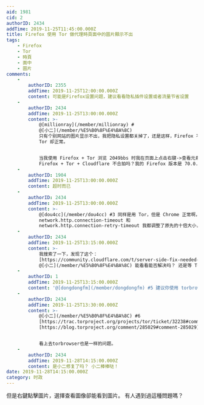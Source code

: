 ```yaml
---
aid: 1981
cid: 2
authorID: 2434
addTime: 2019-11-25T11:45:00.000Z
title: Firefox 使用 Tor 做代理時頁面中的圖片顯示不出
tags:
    - Firefox
    - Tor
    - 時頁
    - 面中
    - 圖片
comments:
    -
        authorID: 2355
        addTime: 2019-11-25T12:00:00.000Z
        content: 可能是Firefox设置问题，建议看看隐私插件设置或者流量节省设置
    -
        authorID: 2434
        addTime: 2019-11-25T13:00:00.000Z
        content: >-
            @[millionray](/member/millionray) #
            @[小二](/member/%E5%B0%8F%E4%BA%8C)
            只有个别网站的图片显示不出，我把隐私设置都关掉了，还是这样，Firefox 不用 Tor 做代理时正常，奇怪的是 Chrome +
            Tor 却正常。


            当我使用 Firefox + Tor 浏览 2049bbs 时我在页面上点击右键->查看元素->网络 里发现图片文件的状态都是403。
            Firefox + Tor + Cloudflare 不合拍吗？我的 Firefox 版本是 70.0.1
    -
        authorID: 1904
        addTime: 2019-11-25T13:00:00.000Z
        content: 超时而已
    -
        authorID: 2434
        addTime: 2019-11-25T13:00:00.000Z
        content: >-
            @[dou4cc](/member/dou4cc) #3 同样是用 Tor，但是 Chrome 正常啊，这又是为什么？
            network.http.connection-timeout 和
            network.http.connection-retry-timeout 我都调整了原先的十倍大小，还是这样。这就不是超时的问题了吧？
    -
        authorID: 2434
        addTime: 2019-11-25T13:15:00.000Z
        content: >-
            我搜索了一下，发现了这个：
            [https://community.cloudflare.com/t/server-side-fix-needed-browsing-with-tor-got-captchas-for-subresources/124356](https://community.cloudflare.com/t/server-side-fix-needed-browsing-with-tor-got-captchas-for-subresources/124356)
            @[小二](/member/%E5%B0%8F%E4%BA%8C) 能看看能否解决吗？ 还是等 Tor or Firefox 解决？
    -
        authorID: 1
        addTime: 2019-11-25T13:15:00.000Z
        content: '@[dongdongfm](/member/dongdongfm) #5 建议你使用 torbrowser'
    -
        authorID: 2434
        addTime: 2019-11-25T13:30:00.000Z
        content: >-
            @[小二](/member/%E5%B0%8F%E4%BA%8C) #6
            [https://trac.torproject.org/projects/tor/ticket/32238#comment:8](https://trac.torproject.org/projects/tor/ticket/32238#comment:8)
            [https://blog.torproject.org/comment/285029#comment-285029](https://blog.torproject.org/comment/285029#comment-285029)


            看上去torbrowser也是一样的问题。
    -
        authorID: 2434
        addTime: 2019-11-28T14:15:00.000Z
        content: 是小二修复了吗？ 小二棒棒哒！
date: 2019-11-28T14:15:00.000Z
category: 时政
---
```


但是右鍵點擊圖片，選擇查看圖像卻能看到圖片。 有人遇到過這種問題嗎？

